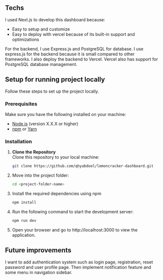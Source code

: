 ## Techs

I used Next.js to develop this dashboard because:

- Easy to setup and customize
- Easy to deploy with vercel because of its built-in support and optimizations

For the backend, I use Express.js and PostgreSQL for database.
I use express.js for the backend because it is small compared to other frameworks.
I also deploy the backend to Vercel. Vercel also has support for PostgreSQL database management.

## Setup for running project locally

Follow these steps to set up the project locally.

### Prerequisites

Make sure you have the following installed on your machine:

- [Node.js](https://nodejs.org/) (version X.X.X or higher)
- [npm](https://www.npmjs.com/) or [Yarn](https://yarnpkg.com/)

### Installation

1. **Clone the Repository**  
   Clone this repository to your local machine:

   ```bash
   git clone https://github.com/qhyabdoel/lemoncracker-dashboard.git
   ```

2. Move into the project folder:

   ```bash
   cd <project-folder-name>
   ```

3. Install the required dependencies using npm

   ```bash
   npm install
   ```

4. Run the following command to start the development server:

   ```bash
   npm run dev
   ```

5. Open your browser and go to http://localhost:3000 to view the application.

## Future improvements

I want to add authentication system such as login page, registration, reset password and user profile page.
Then implement notification feature and some menu in navigation sidebar.

##
